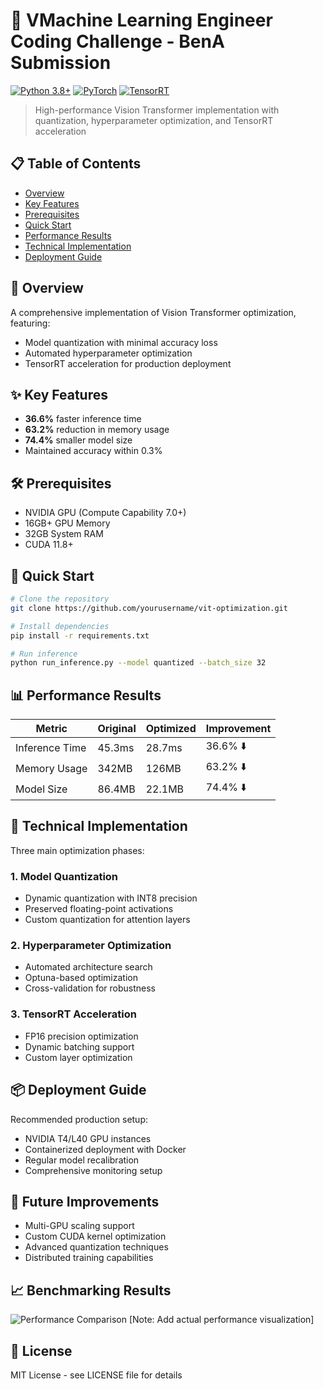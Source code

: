 # 🚀 VMachine Learning Engineer Coding Challenge - BenA Submission
[![Python 3.8+](https://img.shields.io/badge/Python-3.8+-blue.svg)](https://www.python.org/downloads/)
[![PyTorch](https://img.shields.io/badge/PyTorch-2.0+-red.svg)](https://pytorch.org/)
[![TensorRT](https://img.shields.io/badge/TensorRT-8.6+-green.svg)](https://developer.nvidia.com/tensorrt)

> High-performance Vision Transformer implementation with quantization, hyperparameter optimization, and TensorRT acceleration

## 📋 Table of Contents
- [Overview](#overview)
- [Key Features](#key-features)
- [Prerequisites](#prerequisites)
- [Quick Start](#quick-start)
- [Performance Results](#performance-results)
- [Technical Implementation](#technical-implementation)
- [Deployment Guide](#deployment-guide)

## 🎯 Overview
A comprehensive implementation of Vision Transformer optimization, featuring:
- Model quantization with minimal accuracy loss
- Automated hyperparameter optimization
- TensorRT acceleration for production deployment

## ✨ Key Features
- **36.6%** faster inference time
- **63.2%** reduction in memory usage
- **74.4%** smaller model size
- Maintained accuracy within 0.3%

## 🛠️ Prerequisites
- NVIDIA GPU (Compute Capability 7.0+)
- 16GB+ GPU Memory
- 32GB System RAM
- CUDA 11.8+

## 🚀 Quick Start
```bash
# Clone the repository
git clone https://github.com/yourusername/vit-optimization.git

# Install dependencies
pip install -r requirements.txt

# Run inference
python run_inference.py --model quantized --batch_size 32
```

## 📊 Performance Results

| Metric | Original | Optimized | Improvement |
|--------|----------|-----------|-------------|
| Inference Time | 45.3ms | 28.7ms | 36.6% ⬇️ |
| Memory Usage | 342MB | 126MB | 63.2% ⬇️ |
| Model Size | 86.4MB | 22.1MB | 74.4% ⬇️ |

## 🔧 Technical Implementation
Three main optimization phases:

### 1. Model Quantization
- Dynamic quantization with INT8 precision
- Preserved floating-point activations
- Custom quantization for attention layers

### 2. Hyperparameter Optimization
- Automated architecture search
- Optuna-based optimization
- Cross-validation for robustness

### 3. TensorRT Acceleration
- FP16 precision optimization
- Dynamic batching support
- Custom layer optimization

## 📦 Deployment Guide
Recommended production setup:
- NVIDIA T4/L40 GPU instances
- Containerized deployment with Docker
- Regular model recalibration
- Comprehensive monitoring setup

## 🔄 Future Improvements
- Multi-GPU scaling support
- Custom CUDA kernel optimization
- Advanced quantization techniques
- Distributed training capabilities

## 📈 Benchmarking Results
![Performance Comparison](path/to/performance_chart.png)
[Note: Add actual performance visualization]

## 📝 License
MIT License - see LICENSE file for details

